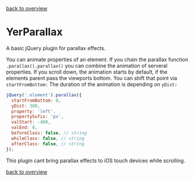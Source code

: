 [back to overview](../README.markdown#assets)

YerParallax
===========

A basic jQuery plugin for parallax effects.

You can animate properties of an element. If you chain the parallax function <code>.parallax().parallax()</code> you can combine the animation of serveral properties. If you scroll down, the animation starts by default, if the elements parent pass the viewports bottom. You can shift that point via <code>startFromBottom:</code> The duration of the animation is depending on <code>yDist:</code>
````javascript
jQuery('.element').parallax({
  startFromBottom: 0,
  yDist: 300,
  property: 'left',
  propertySufix: 'px',
  valStart: -400,
  valEnd: 0,
  beforeClass: false, // string
  whileClass: false, // string
  afterClass: false, // string
});
````

This plugin cant bring parallax effects to iOS touch devices while scrolling.

[back to overview](../README.markdown#assets)